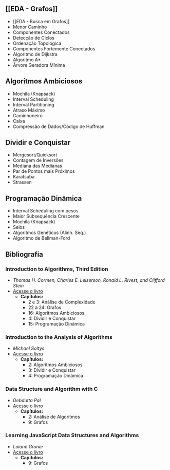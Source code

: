 ## [[EDA - Grafos]]

- [[EDA - Busca em Grafos]]
- Menor Caminho   
- Componentes Conectados  
- Detecção de Ciclos  
- Ordenação Topológica  
- Componentes Fortemente Conectados  
- Algoritmo de Dijkstra  
- Algoritmo A*  
- Árvore Geradora Mínima  

## Algoritmos Ambiciosos

- Mochila (Knapsack)  
- Interval Scheduling  
- Interval Partitioning  
- Atraso Máximo  
- Caminhoneiro  
- Caixa  
- Compressão de Dados/Código de Huffman  

## Dividir e Conquistar

- Mergesort/Quicksort  
- Contagem de Inversões  
- Mediana das Medianas  
- Par de Pontos mais Próximos  
- Karatsuba  
- Strassen  

## Programação Dinâmica

- Interval Scheduling com pesos  
- Maior Subsequência Crescente  
- Mochila (Knapsack)  
- Selos  
- Algoritmos Genéticos (Alinh. Seq.)  
- Algoritmo de Bellman-Ford  

## Bibliografia

### **Introduction to Algorithms, Third Edition**  

- *Thomas H. Cormen, Charles E. Leiserson, Ronald L. Rivest, and Clifford Stein*  
- [Acesse o livro](https://ebookcentral.proquest.com/lib/univbrasilia-ebooks/detail.action?docID=3339142)  
  - **Capítulos:**  
    - 2 e 3: Análise de Complexidade  
    - 22 a 24: Grafos  
    - 16: Algoritmos Ambiciosos  
    - 4: Dividir e Conquistar  
    - 15: Programação Dinâmica  

### **Introduction to the Analysis of Algorithms**  

- *Michael Soltys*  
- [Acesse o livro](https://ebookcentral.proquest.com/lib/univbrasilia-ebooks/detail.action?docID=1019632)  
  - **Capítulos:**  
    - 2: Algoritmos Ambiciosos  
    - 3: Dividir e Conquistar  
    - 4: Programação Dinâmica  

### **Data Structure and Algorithm with C**  

- *Debdutta Pal*  
- [Acesse o livro](https://ebookcentral.proquest.com/lib/univbrasilia-ebooks/detail.action?docID=5640157)  
  - **Capítulos:**  
    - 2: Análise de Algoritmos  
    - 9: Grafos  

### **Learning JavaScript Data Structures and Algorithms**  

- *Loiane Groner*  
- [Acesse o livro](https://ebookcentral.proquest.com/lib/univbrasilia-ebooks/detail.action?docID=1825962)  
  - **Capítulos:**  
    - 9: Grafos  
